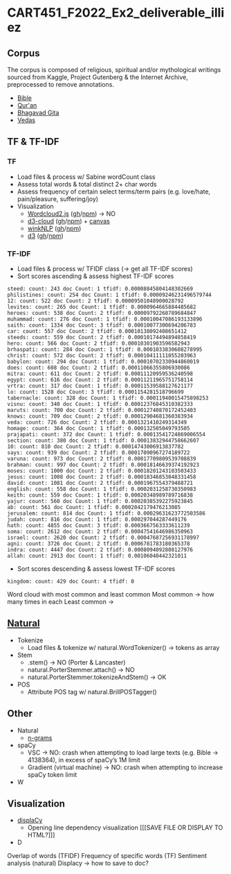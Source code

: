 # CART451_F2022_Ex2_deliverable_illiez
## Corpus
The corpus is composed of religious, spiritual and/or mythological writings sourced from Kaggle, Project Gutenberg & the Internet Archive, preprocessed to remove annotations.
- [Bible](https://www.gutenberg.org/cache/epub/10/pg10.txt)
- [Qur'an](https://archive.org/stream/EnglishTranslationOfTheHolyQuran/trans-quran-web_djvu.txt)
- [Bhagavad Gita](https://www.kaggle.com/datasets/tentotheminus9/religious-and-philosophical-texts)
- [Vedas](https://www.kaggle.com/datasets/tentotheminus9/religious-and-philosophical-texts)
## TF & TF-IDF
### TF
- Load files & process w/ Sabine wordCount class
- Assess total words & total distinct 2+ char words
- Assess frequency of certain select terms/term pairs (e.g. love/hate, pain/pleasure, suffering/joy)
- Visualization
    - [Wordcloud2.js](https://wordcloud2-js.timdream.org/) ([gh](https://github.com/timdream/wordcloud2.js)/[npm](https://www.npmjs.com/package/wordcloud)) → NO
    - [d3-cloud](https://www.jasondavies.com/wordcloud/) ([gh](https://github.com/jasondavies/d3-cloud)/[npm](https://www.npmjs.com/package/d3-cloud)) + [canvas](https://www.npmjs.com/package/canvas)
    - [winkNLP](https://winkjs.org/) ([gh](https://github.com/winkjs)/[npm](https://www.npmjs.com/package/wink-nlp))
    - [d3](https://d3js.org/) ([gh](https://github.com/d3/d3/blob/main/API.md)/[npm](https://www.npmjs.com/package/d3))
    
### TF-IDF
- Load files & process w/ TFIDF class (→ get all TF-IDF scores)
- Sort scores ascending & assess highest TF-IDF scores
```
steed: count: 243 doc Count: 1 tfidf: 0.00008845804148302669  
philistines: count: 254 doc Count: 1 tfidf: 0.00009246231496579744  
12: count: 522 doc Count: 2 tfidf: 0.00009501048900028792  
levites: count: 265 doc Count: 1 tfidf: 0.0000964665884485682  
heroes: count: 538 doc Count: 2 tfidf: 0.00009792268789684847  
muhammad: count: 276 doc Count: 1 tfidf: 0.00010047086193133896  
saith: count: 1334 doc Count: 3 tfidf: 0.00010077300694206783  
car: count: 557 doc Count: 2 tfidf: 0.00010138092408651412  
steeds: count: 559 doc Count: 2 tfidf: 0.00010174494894858419  
hero: count: 566 doc Count: 2 tfidf: 0.00010301903596582943  
brhaspati: count: 284 doc Count: 1 tfidf: 0.0001033830608278995  
christ: count: 572 doc Count: 2 tfidf: 0.00010411111055203963  
babylon: count: 294 doc Count: 1 tfidf: 0.00010702330944860019  
does: count: 608 doc Count: 2 tfidf: 0.00011066355806930086  
mitra: count: 611 doc Count: 2 tfidf: 0.00011120959536240598  
egypt: count: 616 doc Count: 2 tfidf: 0.00011211965751758114  
vrtra: count: 317 doc Count: 1 tfidf: 0.00011539588127621177  
lo: count: 1528 doc Count: 3 tfidf: 0.0001154281518796699  
tabernacle: count: 328 doc Count: 1 tfidf: 0.00011940015475898253  
visnu: count: 340 doc Count: 1 tfidf: 0.00012376845310382333  
maruts: count: 700 doc Count: 2 tfidf: 0.00012740870172452403  
knows: count: 709 doc Count: 2 tfidf: 0.00012904681360383934  
veda: count: 726 doc Count: 2 tfidf: 0.0001321410249314349  
homage: count: 364 doc Count: 1 tfidf: 0.000132505049793505  
prajapati: count: 372 doc Count: 1 tfidf: 0.00013541724869006554  
section: count: 380 doc Count: 1 tfidf: 0.00013832944758662607  
10: count: 810 doc Count: 2 tfidf: 0.00014743006913837782  
says: count: 939 doc Count: 2 tfidf: 0.00017090967274189722  
varuna: count: 973 doc Count: 2 tfidf: 0.00017709809539708839  
brahman: count: 997 doc Count: 2 tfidf: 0.00018146639374192923  
moses: count: 1000 doc Count: 2 tfidf: 0.00018201243103503433  
jesus: count: 1008 doc Count: 2 tfidf: 0.00018346853048331458  
david: count: 1081 doc Count: 2 tfidf: 0.0001967554379488721  
english: count: 558 doc Count: 1 tfidf: 0.0002031258730350983  
keith: count: 559 doc Count: 1 tfidf: 0.00020348989789716838  
yajur: count: 560 doc Count: 1 tfidf: 0.00020385392275923845  
ab: count: 561 doc Count: 1 tfidf: 0.0002042179476213085  
jerusalem: count: 814 doc Count: 1 tfidf: 0.00029631623772503586  
judah: count: 816 doc Count: 1 tfidf: 0.000297044287449176  
hath: count: 4855 doc Count: 3 tfidf: 0.0003667563333611239  
soma: count: 2612 doc Count: 2 tfidf: 0.00047541646986350963  
israel: count: 2620 doc Count: 2 tfidf: 0.00047687256931178997  
agni: count: 3726 doc Count: 2 tfidf: 0.0006781783180365378  
indra: count: 4447 doc Count: 2 tfidf: 0.0008094092808127976  
allah: count: 2913 doc Count: 1 tfidf: 0.00106040442321011  
```
- Sort scores descending & assess lowest TF-IDF scores
```
kingdom: count: 429 doc Count: 4 tfidf: 0
```

Word cloud with most common and least common
Most common → how many times in each
Least common → 

## [Natural](http://naturalnode.github.io/natural/)
- Tokenize
    - Load files & tokenize w/ natural.WordTokenizer() → tokens as array
- Stem
    - .stem() → NO (Porter & Lancaster)
    - natural.PorterStemmer.attach() → NO
    - natural.PorterStemmer.tokenizeAndStem() → OK
- POS
    - Attribute POS tag w/ natural.BrillPOSTagger()

## Other
- Natural
    - [n-grams](http://naturalnode.github.io/natural/n_grams.html)
- spaCy
    - VSC → NO: crash when attempting to load large texts (e.g. Bible → 4138364), in excess of spaCy’s 1M limit
    - Gradient (virtual machine) → NO: crash when attempting to increase spaCy token limit
- W

## Visualization
- [displaCy](https://demos.explosion.ai/displacy)
    - Opening line dependency visualization [[[SAVE FILE OR DISPLAY TO HTML?]]]
- D





Overlap of words (TFIDF)
Frequency of specific words (TF)
Sentiment analysis (natural)
Displacy → how to save to doc?